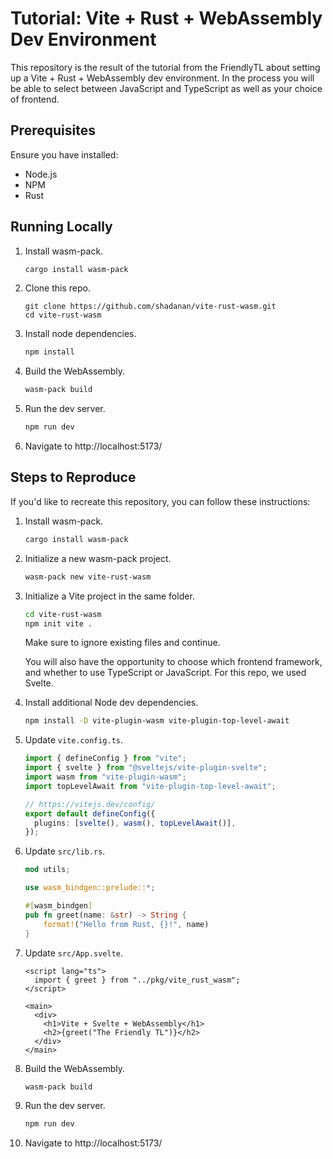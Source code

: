 # Tutorial: Vite + Rust + WebAssembly Dev Environment

This repository is the result of the tutorial from the FriendlyTL about setting up a Vite + Rust + WebAssembly dev environment. In the process you will be able to select between JavaScript and TypeScript as well as your choice of frontend.

## Prerequisites

Ensure you have installed:

- Node.js
- NPM
- Rust

## Running Locally

1. Install wasm-pack.

   ```sh
   cargo install wasm-pack
   ```

1. Clone this repo.

   ```
   git clone https://github.com/shadanan/vite-rust-wasm.git
   cd vite-rust-wasm
   ```

1. Install node dependencies.

   ```sh
   npm install
   ```

1. Build the WebAssembly.

   ```sh
   wasm-pack build
   ```

1. Run the dev server.

   ```sh
   npm run dev
   ```

1. Navigate to http://localhost:5173/

## Steps to Reproduce

If you'd like to recreate this repository, you can follow these instructions:

1. Install wasm-pack.

   ```sh
   cargo install wasm-pack
   ```

1. Initialize a new wasm-pack project.

   ```sh
   wasm-pack new vite-rust-wasm
   ```

1. Initialize a Vite project in the same folder.

   ```sh
   cd vite-rust-wasm
   npm init vite .
   ```

   Make sure to ignore existing files and continue.

   You will also have the opportunity to choose which frontend framework, and whether to use TypeScript or JavaScript. For this repo, we used Svelte.

1. Install additional Node dev dependencies.

   ```sh
   npm install -D vite-plugin-wasm vite-plugin-top-level-await
   ```

1. Update `vite.config.ts`.

   ```typescript
   import { defineConfig } from "vite";
   import { svelte } from "@sveltejs/vite-plugin-svelte";
   import wasm from "vite-plugin-wasm";
   import topLevelAwait from "vite-plugin-top-level-await";

   // https://vitejs.dev/config/
   export default defineConfig({
     plugins: [svelte(), wasm(), topLevelAwait()],
   });
   ```

1. Update `src/lib.rs`.

   ```rust
   mod utils;

   use wasm_bindgen::prelude::*;

   #[wasm_bindgen]
   pub fn greet(name: &str) -> String {
       format!("Hello from Rust, {}!", name)
   }
   ```

1. Update `src/App.svelte`.

   ```svelte
   <script lang="ts">
     import { greet } from "../pkg/vite_rust_wasm";
   </script>

   <main>
     <div>
       <h1>Vite + Svelte + WebAssembly</h1>
       <h2>{greet("The Friendly TL")}</h2>
     </div>
   </main>
   ```

1. Build the WebAssembly.

   ```sh
   wasm-pack build
   ```

1. Run the dev server.

   ```sh
   npm run dev
   ```

1. Navigate to http://localhost:5173/
